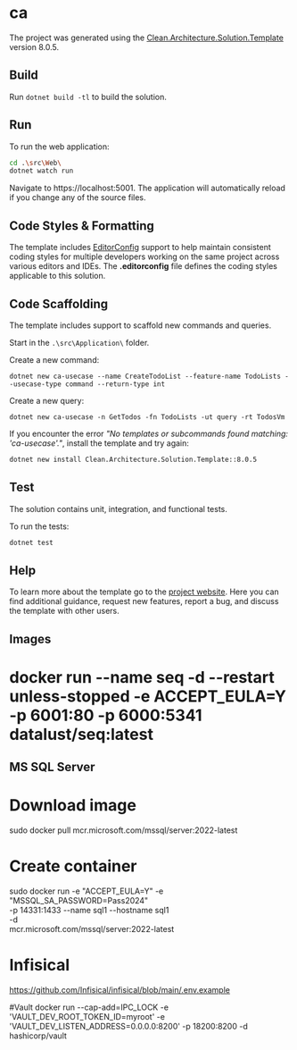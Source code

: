 ﻿# ca

The project was generated using the [Clean.Architecture.Solution.Template](https://github.com/jasontaylordev/ca) version 8.0.5.

## Build

Run `dotnet build -tl` to build the solution.

## Run

To run the web application:

```bash
cd .\src\Web\
dotnet watch run
```

Navigate to https://localhost:5001. The application will automatically reload if you change any of the source files.

## Code Styles & Formatting

The template includes [EditorConfig](https://editorconfig.org/) support to help maintain consistent coding styles for multiple developers working on the same project across various editors and IDEs. The **.editorconfig** file defines the coding styles applicable to this solution.

## Code Scaffolding

The template includes support to scaffold new commands and queries.

Start in the `.\src\Application\` folder.

Create a new command:

```
dotnet new ca-usecase --name CreateTodoList --feature-name TodoLists --usecase-type command --return-type int
```

Create a new query:

```
dotnet new ca-usecase -n GetTodos -fn TodoLists -ut query -rt TodosVm
```

If you encounter the error *"No templates or subcommands found matching: 'ca-usecase'."*, install the template and try again:

```bash
dotnet new install Clean.Architecture.Solution.Template::8.0.5
```

## Test

The solution contains unit, integration, and functional tests.

To run the tests:
```bash
dotnet test
```

## Help
To learn more about the template go to the [project website](https://github.com/jasontaylordev/CleanArchitecture). Here you can find additional guidance, request new features, report a bug, and discuss the template with other users.



## Images
docker run --name seq -d --restart unless-stopped -e ACCEPT_EULA=Y -p 6001:80 -p 6000:5341 datalust/seq:latest
=======
## MS SQL Server
# Download image
sudo docker pull mcr.microsoft.com/mssql/server:2022-latest

# Create container
sudo docker run -e "ACCEPT_EULA=Y" -e "MSSQL_SA_PASSWORD=Pass2024" \
   -p 14331:1433 --name sql1 --hostname sql1 \
   -d \
   mcr.microsoft.com/mssql/server:2022-latest


# Infisical
https://github.com/Infisical/infisical/blob/main/.env.example

#Vault
docker run --cap-add=IPC_LOCK -e 'VAULT_DEV_ROOT_TOKEN_ID=myroot' -e 'VAULT_DEV_LISTEN_ADDRESS=0.0.0.0:8200' -p 18200:8200 -d hashicorp/vault 
